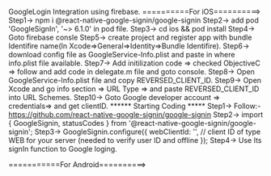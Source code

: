 GoogleLogin Integration using firebase.
==========For iOS==========>
Step1-> npm i @react-native-google-signin/google-signin
Step2-> add pod 'GoogleSignIn', '~> 6.1.0' in pod file.
Step3-> cd ios && pod install
Step4-> Goto firebase consle
Step5-> create project and register app with bundle Identifire name(In Xcode=>General=>Identity=>Bundle Identifire).
Step6-> download config file as GoogleService-Info.plist and paste in where info.plist file available.
Step7-> Add initilization code => checked ObjectiveC => follow and add code in delegate.m file and goto console.
Step8-> Open GoogleService-Info.plist file and copy REVERSED_CLIENT_ID.
Step9-> Open Xcode and go info section => URL Type => and paste REVERSED_CLIENT_ID into URL Schemes.
Step10-> Goto Google developer account => credentials=> and get clientID.
****** Starting Coding *****
Step1-> Follow:- https://github.com/react-native-google-signin/google-signin
Step2-> import { GoogleSignin, statusCodes } from '@react-native-google-signin/google-signin'; 
Step3-> GoogleSignin.configure({
  webClientId: '<FROM DEVELOPER CONSOLE>', // client ID of type WEB for your server (needed to verify user ID and offline 
});
Step4-> Use Its signIn function to Google loging.

===========For Android==========>
